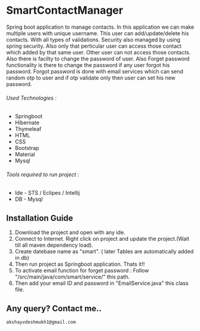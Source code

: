 # SmartContactManager
Spring boot application to manage contacts. 
In this application we can make multiple users with unique username. This user can add/update/delete his contacts. With all types of validations.
Security also managed by using spring security. Also only that perticular user can access those contact which added by that same user. Other user can not access those contacts.
Also there is facilty to change the password of user. Also Forget password functionality is there to change the password if any user forgot his password. Forgot password is done with email services which can send random otp to user and if otp validate only then user can set his new password.

###### Used Technologies : 
 - Springboot
 - Hibernate
 - Thymeleaf
 - HTML
 - CSS
 - Bootstrap
 - Material
 - Mysql
 
###### Tools required to run project :
 - Ide - STS / Eclipes / Intellij
 - DB - Mysql   
  
## Installation Guide
  1. Download the project and open with any ide. 
  2. Connect to Internet. Right click on project and update the project.(Wait till all maven dependency load).
  3. Create datebase name as "smart". ( later Tables are automatically added in db) 
  4. Then run project as Springboot application. Thats it!! 
  5. To activate email function for forget password :
     Follow "/src/main/java/com/smart/service/" this path. 
  6. Then add your email ID and password in "EmailService.java" this class file.

## Any query? Contact me.. 
```
akshayvdeshmukh1@gmail.com  
```
